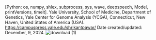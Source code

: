 [Python: os, numpy, shlex, subprocess, sys, wave, deepspeech, Model, printVersions, timeit].
Yale University, School of Medicine, Department of Genetics, Yale Center for Genome Analysis (YCGA), Connecticut, New Haven, United States of America (USA).
https://campuspress.yale.edu/shrikantpawar/
Date created/updated: December, 9, 2024.
![download (1)](https://github.com/user-attachments/assets/3b728274-577f-4b2a-9347-afaeb5ea274a)
